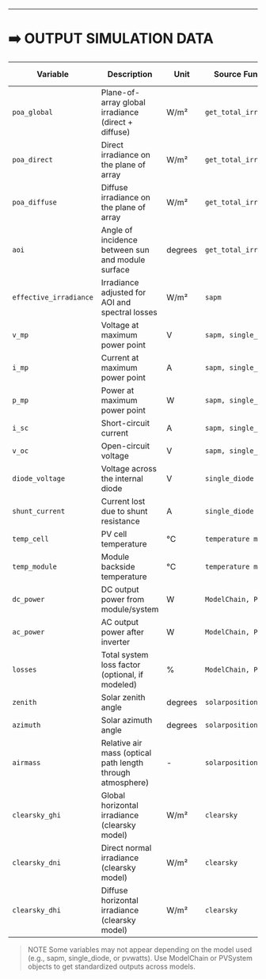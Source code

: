 
---
# ➡️ OUTPUT SIMULATION DATA

| **Variable**           | **Description**                                            | **Unit** | **Source Function**      | **Example values** |
| ---------------------- | ---------------------------------------------------------- | -------- | ------------------------ | ------------------ |
| `poa_global`           | Plane-of-array global irradiance (direct + diffuse)        | W/m²     | `get_total_irradiance`   | 950.0              |
| `poa_direct`           | Direct irradiance on the plane of array                    | W/m²     | `get_total_irradiance`   | 750.0              |
| `poa_diffuse`          | Diffuse irradiance on the plane of array                   | W/m²     | `get_total_irradiance`   | 200.0              |
| `aoi`                  | Angle of incidence between sun and module surface          | degrees  | `get_total_irradiance`   | 10.3               |
| `effective_irradiance` | Irradiance adjusted for AOI and spectral losses            | W/m²     | `sapm`                   | 920.0              |
| `v_mp`                 | Voltage at maximum power point                             | V        | `sapm, single_diode`     | 30.5               |
| `i_mp`                 | Current at maximum power point                             | A        | `sapm, single_diode`     | 7.8                |
| `p_mp`                 | Power at maximum power point                               | W        | `sapm, single_diode`     | 237.9              |
| `i_sc`                 | Short-circuit current                                      | A        | `sapm, single_diode`     | 8.1                |
| `v_oc`                 | Open-circuit voltage                                       | V        | `sapm, single_diode`     | 39.8               |
| `diode_voltage`        | Voltage across the internal diode                          | V        | `single_diode`           | 0.6                |
| `shunt_current`        | Current lost due to shunt resistance                       | A        | `single_diode`           | 0.01               |
| `temp_cell`            | PV cell temperature                                        | °C       | `temperature model`      | 45.0               |
| `temp_module`          | Module backside temperature                                | °C       | `temperature model`      | 43.0               |
| `dc_power`             | DC output power from module/system                         | W        | `ModelChain, PVSystem`   | 240.0              |
| `ac_power`             | AC output power after inverter                             | W        | `ModelChain, PVSystem`   | 230.4              |
| `losses`               | Total system loss factor (optional, if modeled)            | %        | `ModelChain, PVSystem`   | 0.14               |
| `zenith`               | Solar zenith angle                                         | degrees  | `solarposition`          | 35.0               |
| `azimuth`              | Solar azimuth angle                                        | degrees  | `solarposition`          | 150.0              |
| `airmass`              | Relative air mass (optical path length through atmosphere) | -        | `solarposition`          | 1.8                |
| `clearsky_ghi`         | Global horizontal irradiance (clearsky model)              | W/m²     | `clearsky`               | 1020.0             |
| `clearsky_dni`         | Direct normal irradiance (clearsky model)                  | W/m²     | `clearsky`               | 880.0              |
| `clearsky_dhi`         | Diffuse horizontal irradiance (clearsky model)             | W/m²     | `clearsky`               | 140.0              |

> NOTE
> Some variables may not appear depending on the model used (e.g., sapm, single_diode, or pvwatts).
> Use ModelChain or PVSystem objects to get standardized outputs across models.